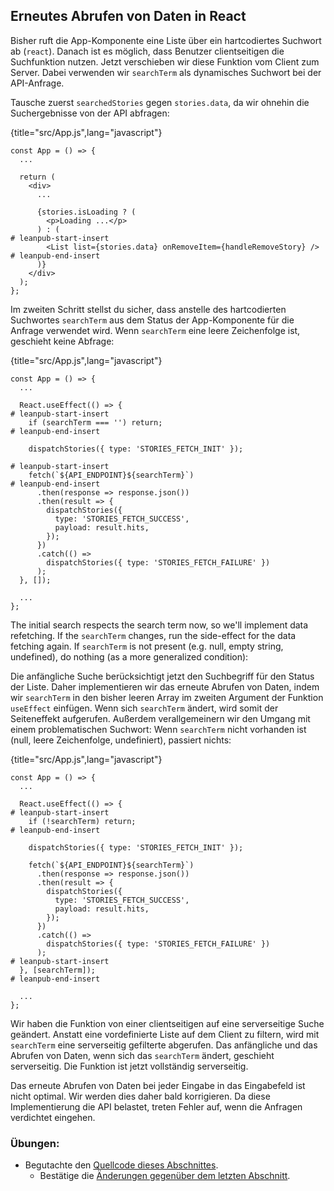 ## Erneutes Abrufen von Daten in React

Bisher ruft die App-Komponente eine Liste über ein hartcodiertes Suchwort ab (`react`). Danach ist es möglich, dass Benutzer clientseitigen die Suchfunktion nutzen. Jetzt verschieben wir diese Funktion vom Client zum Server. Dabei verwenden wir `searchTerm` als dynamisches Suchwort bei der API-Anfrage.

Tausche zuerst `searchedStories` gegen `stories.data`, da wir ohnehin die Suchergebnisse von der API abfragen:

{title="src/App.js",lang="javascript"}
~~~~~~~
const App = () => {
  ...

  return (
    <div>
      ...

      {stories.isLoading ? (
        <p>Loading ...</p>
      ) : (
# leanpub-start-insert
        <List list={stories.data} onRemoveItem={handleRemoveStory} />
# leanpub-end-insert
      )}
    </div>
  );
};
~~~~~~~

Im zweiten Schritt stellst du sicher, dass anstelle des hartcodierten Suchwortes `searchTerm` aus dem Status der App-Komponente für die Anfrage verwendet wird. Wenn `searchTerm` eine leere Zeichenfolge ist, geschieht keine Abfrage:

{title="src/App.js",lang="javascript"}
~~~~~~~
const App = () => {
  ...

  React.useEffect(() => {
# leanpub-start-insert
    if (searchTerm === '') return;
# leanpub-end-insert

    dispatchStories({ type: 'STORIES_FETCH_INIT' });

# leanpub-start-insert
    fetch(`${API_ENDPOINT}${searchTerm}`)
# leanpub-end-insert
      .then(response => response.json())
      .then(result => {
        dispatchStories({
          type: 'STORIES_FETCH_SUCCESS',
          payload: result.hits,
        });
      })
      .catch(() =>
        dispatchStories({ type: 'STORIES_FETCH_FAILURE' })
      );
  }, []);

  ...
};
~~~~~~~

The initial search respects the search term now, so we'll implement data refetching. If the `searchTerm` changes, run the side-effect for the data fetching again. If `searchTerm` is not present (e.g. null, empty string, undefined), do nothing (as a more generalized condition):

Die anfängliche Suche berücksichtigt jetzt den Suchbegriff für den Status der Liste. Daher implementieren wir das erneute Abrufen von Daten, indem wir `searchTerm` in den  bisher leeren Array im zweiten Argument der Funktion `useEffect` einfügen. Wenn sich `searchTerm` ändert, wird somit der Seiteneffekt aufgerufen. Außerdem verallgemeinern wir den Umgang mit einem problematischen Suchwort: Wenn `searchTerm` nicht vorhanden ist (null, leere Zeichenfolge, undefiniert), passiert nichts:

{title="src/App.js",lang="javascript"}
~~~~~~~
const App = () => {
  ...

  React.useEffect(() => {
# leanpub-start-insert
    if (!searchTerm) return;
# leanpub-end-insert

    dispatchStories({ type: 'STORIES_FETCH_INIT' });

    fetch(`${API_ENDPOINT}${searchTerm}`)
      .then(response => response.json())
      .then(result => {
        dispatchStories({
          type: 'STORIES_FETCH_SUCCESS',
          payload: result.hits,
        });
      })
      .catch(() =>
        dispatchStories({ type: 'STORIES_FETCH_FAILURE' })
      );
# leanpub-start-insert
  }, [searchTerm]);
# leanpub-end-insert

  ...
};
~~~~~~~

Wir haben die Funktion von einer clientseitigen auf eine serverseitige Suche geändert. Anstatt eine vordefinierte Liste auf dem Client zu filtern, wird mit `searchTerm` eine serverseitig gefilterte abgerufen. Das anfängliche und das Abrufen von Daten, wenn sich das `searchTerm` ändert, geschieht serverseitig. Die Funktion ist jetzt vollständig serverseitig.

Das erneute Abrufen von Daten bei jeder Eingabe in das Eingabefeld ist nicht optimal. Wir werden dies daher bald korrigieren. Da diese Implementierung die API belastet, treten Fehler auf, wenn die Anfragen verdichtet eingehen.

### Übungen:

* Begutachte den [Quellcode dieses Abschnittes](https://codesandbox.io/s/github/the-road-to-learn-react/hacker-stories/tree/hs/Data-Re-Fetching-in-React).
  * Bestätige die [Änderungen gegenüber dem letzten Abschnitt](https://github.com/the-road-to-learn-react/hacker-stories/compare/hs/Data-Fetching-with-React...hs/Data-Re-Fetching-in-React?expand=1).